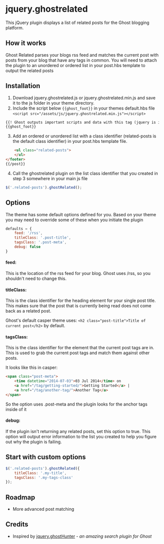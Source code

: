 jquery.ghostrelated
===================

This jQuery plugin displays a list of related posts for the Ghost blogging platform. 

## How it works

Ghost Related parses your blogs rss feed and matches the current post with posts from your blog that have any tags in common. You will need to attach the plugin to an unordered or ordered list in your post.hbs template to output the related posts

## Installation

1. Download jquery.ghostrelated.js or jquery.ghostrelated.min.js and save it to the js folder in your theme directory.
2. Include the script below `{{ghost_foot}}` in your themes default.hbs file `<script src="/assets/js/jquery.ghostrelated.min.js"></script>`
```html
{{! Ghost outputs important scripts and data with this tag (jquery is included in ghost_foot) }}
{{ghost_foot}}
```

<script type="text/javascript" src="/assets/js/main.js"></script>
<script type="text/javascript" src="/assets/js/ghostrelated.min.js"></script>

3. Add an ordered or unordered list with a class identifier (related-posts is the default class identifier) in your post.hbs template file. 
```html
    <ul class="related-posts">
    </ul>
</footer>
{{/post}}
```
        
4. Call the ghostrelated plugin on the list class identifier that you created in step 3 somewhere in your main js file
```javascript
$('.related-posts').ghostRelated();
```
        

## Options
The theme has some default options defined for you. Based on your theme you may need to override some of these when you initiate the plugin
```javascript
defaults = {
    feed: '/rss',
    titleClass: '.post-title',
    tagsClass: '.post-meta',
    debug: false
}
```
            
#### feed:
This is the location of the rss feed for your blog. Ghost uses /rss, so you shouldn't need to change this.

#### titleClass:
This is the class identifier for the heading element for your single post title. This makes sure that the post that is currently being read does not come back as a related post.

Ghost's default casper theme uses: `<h2 class="post-title">Title of current post</h2>` by default.

#### tagsClass: 
This is the class identifier for the element that the current post tags are in. This is used to grab the current post tags and match them against other posts.

It looks like this in casper: 
```html
<span class="post-meta">
    <time datetime="2014-07-03">03 Jul 2014</time> on 
    <a href="/tag/getting-started/">Getting Started</a> | 
    <a href="/tag/another-tag/">Another Tag</a>
</span>
```
        
So the option uses .post-meta and the plugin looks for the anchor tags inside of it

#### debug:

If the plugin isn't returning any related posts, set this option to true. This option will output error information to the list you created to help you figure out why the plugin is failing.

## Start with custom options

```javascript
$('.related-posts').ghostRelated({
    titleClass: '.my-title',
    tagsClass: '.my-tags-class'
});
```
            
            
## Roadmap
* More advanced post matching

## Credits
* Inspired by [jquery.ghostHunter](https://github.com/i11ume/ghostHunter) - *an amazing search plugin for Ghost* 